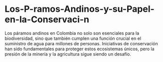 # Los-P-ramos-Andinos-y-su-Papel-en-la-Conservaci-n
Los páramos andinos en Colombia no solo son esenciales para la biodiversidad, sino que también cumplen una función crucial en el suministro de agua para millones de personas. Iniciativas de conservación han sido fundamentales para proteger estos ecosistemas únicos, pero la presión de la minería y la agricultura sigue siendo un desafío.
